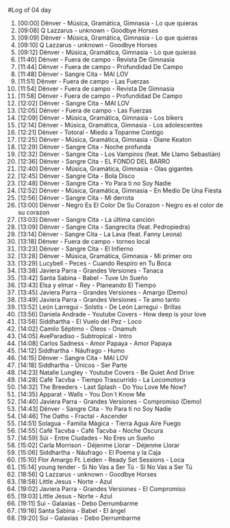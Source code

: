 #Log of 04 day

1. [00:00] Dënver - Música, Gramática, Gimnasia - Lo que quieras
1. [09:08] Q Lazzarus - unknown - Goodbye Horses
1. [09:09] Dënver - Música, Gramática, Gimnasia - Lo que quieras
1. [09:10] Q Lazzarus - unknown - Goodbye Horses
1. [09:12] Dënver - Música, Gramática, Gimnasia - Lo que quieras
1. [11:40] Dënver - Fuera de campo - Revista De Gimnasia
1. [11:44] Dënver - Fuera de campo - Profundidad De Campo
1. [11:48] Dënver - Sangre Cita - MAI LOV
1. [11:51] Dënver - Fuera de campo - Las Fuerzas
1. [11:54] Dënver - Fuera de campo - Revista De Gimnasia
1. [11:58] Dënver - Fuera de campo - Profundidad De Campo
1. [12:02] Dënver - Sangre Cita - MAI LOV
1. [12:05] Dënver - Fuera de campo - Las Fuerzas
1. [12:09] Dënver - Música, Gramática, Gimnasia - Los bikers
1. [12:14] Dënver - Música, Gramática, Gimnasia - Los adolescentes
1. [12:21] Dënver - Totoral - Miedo a Toparme Contigo
1. [12:25] Dënver - Música, Gramática, Gimnasia - Diane Keaton
1. [12:29] Dënver - Sangre Cita - Noche profunda
1. [12:32] Dënver - Sangre Cita - Los Vampiros (feat. Me Llamo Sebastián)
1. [12:36] Dënver - Sangre Cita - EL FONDO DEL BARRO
1. [12:40] Dënver - Música, Gramática, Gimnasia - Olas gigantes
1. [12:45] Dënver - Sangre Cita - Bola Disco
1. [12:48] Dënver - Sangre Cita - Yo Para ti no Soy Nadie
1. [12:52] Dënver - Música, Gramática, Gimnasia - En Medio De Una Fiesta
1. [12:56] Dënver - Sangre Cita - Mi derrota
1. [13:00] Dënver - Negro Es El Color De Su Corazon - Negro es el color de su corazon
1. [13:03] Dënver - Sangre Cita - La última canción
1. [13:09] Dënver - Sangre Cita - Sangrecita (feat. Pedropiedra)
1. [13:14] Dënver - Sangre Cita - La Lava (feat. Fanny Leona)
1. [13:18] Dënver - Fuera de campo - torneo local
1. [13:23] Dënver - Sangre Cita - El Infierno
1. [13:28] Dënver - Música, Gramática, Gimnasia - Mi primer oro
1. [13:29] Lucybell - Peces - Cuando Respiro en Tu Boca
1. [13:38] Javiera Parra - Grandes Versiones - Tanaca
1. [13:42] Santa Sabina - Babel - Tuve Un Sueño
1. [13:43] Elsa y elmar - Rey - Planeando El Tiempo
1. [13:45] Javiera Parra - Grandes Versiones - Amargo (Demo)
1. [13:49] Javiera Parra - Grandes Versiones - Te amo tanto
1. [13:52] León Larregui - Solstis - De León Larregui - Brillas
1. [13:56] Daniela Andrade - Youtube Covers - How deep is your love
1. [13:58] Siddhartha - El Vuelo del Pez - Loco
1. [14:02] Camilo Séptimo - Óleos - Onamuh
1. [14:05] AveParadiso - Subtropical - Intro
1. [14:08] Carlos Sadness - Amor Papaya - Amor Papaya
1. [14:12] Siddhartha - Náufrago - Humo
1. [14:15] Dënver - Sangre Cita - MAI LOV
1. [14:18] Siddhartha - Únicos - Ser Parte
1. [14:23] Natalie Lungley - Youtube Covers - Be Quiet And Drive
1. [14:28] Café Tacvba - Tiempo Trascurrido - La Locomotora
1. [14:32] The Breeders - Last Splash - Do You Love Me Now?
1. [14:35] Apparat - Walls - You Don´t Know Me
1. [14:40] Javiera Parra - Grandes Versiones - Compromiso (Demo)
1. [14:43] Dënver - Sangre Cita - Yo Para ti no Soy Nadie
1. [14:46] The Oaths - Fractal - Ascender
1. [14:51] Solagua - Familia Mágica - Tierra Agua Aire Fuego
1. [14:55] Café Tacvba - Café Tacvba - Noche Oscura
1. [14:59] Súi - Entre Ciudades - No Eres un Sueño
1. [15:02] Carla Morrison - Déjenme Llorar - Déjenme Llorar
1. [15:06] Siddhartha - Náufrago - El Poema y la Caja
1. [15:10] Flor Amargo Ft. Leiden - Ready Set Sessions - Loca
1. [15:14] young tender - Si No Vas a Ser Tú - Si No Vas a Ser Tú
1. [18:56] Q Lazzarus - unknown - Goodbye Horses
1. [18:58] Little Jesus - Norte - Azul
1. [19:02] Javiera Parra - Grandes Versiones - El Compromiso
1. [19:03] Little Jesus - Norte - Azul
1. [19:11] Sui - Galaxias - Debo Derrumbarme
1. [19:16] Santa Sabina - Babel - El ángel
1. [19:20] Sui - Galaxias - Debo Derrumbarme
